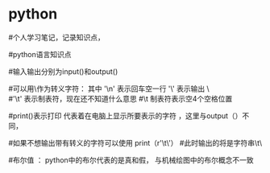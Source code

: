# python
#个人学习笔记，记录知识点，

#python语言知识点

#输入输出分别为input()和output()

#可以用\作为转义字符：  其中   '\n'  表示回车空一行     '\\'     表示输出  \    
#'\t'     表示制表符，现在还不知道什么意思
#\t   制表符表示空4个空格位置

#print()表示打印   代表着在电脑上显示所要表示的字符   ，这里与output（）不同，


#如果不想输出带有转义的字符可以使用   print（r'\\t\\'）
#此时输出的将是字符串\\t\\


#布尔值 ：   python中的布尔代表的是真和假，  与机械绘图中的布尔概念不一致

#

